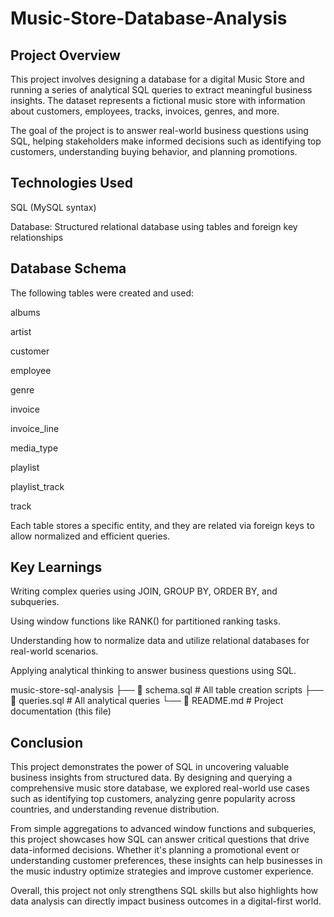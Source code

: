# Music-Store-Database-Analysis

## Project Overview
This project involves designing a database for a digital Music Store and running a series of analytical SQL queries to extract meaningful business insights. The dataset represents a fictional music store with information about customers, employees, tracks, invoices, genres, and more.

The goal of the project is to answer real-world business questions using SQL, helping stakeholders make informed decisions such as identifying top customers, understanding buying behavior, and planning promotions.

## Technologies Used
SQL (MySQL syntax)

Database: Structured relational database using tables and foreign key relationships

## Database Schema
The following tables were created and used:

albums

artist

customer

employee

genre

invoice

invoice_line

media_type

playlist

playlist_track

track

Each table stores a specific entity, and they are related via foreign keys to allow normalized and efficient queries.

## Key Learnings
Writing complex queries using JOIN, GROUP BY, ORDER BY, and subqueries.

Using window functions like RANK() for partitioned ranking tasks.

Understanding how to normalize data and utilize relational databases for real-world scenarios.

Applying analytical thinking to answer business questions using SQL.

music-store-sql-analysis ├── 📄 schema.sql # All table creation scripts ├── 📄 queries.sql # All analytical queries └── 📄 README.md # Project documentation (this file)

## Conclusion
This project demonstrates the power of SQL in uncovering valuable business insights from structured data. By designing and querying a comprehensive music store database, we explored real-world use cases such as identifying top customers, analyzing genre popularity across countries, and understanding revenue distribution.

From simple aggregations to advanced window functions and subqueries, this project showcases how SQL can answer critical questions that drive data-informed decisions. Whether it's planning a promotional event or understanding customer preferences, these insights can help businesses in the music industry optimize strategies and improve customer experience.

Overall, this project not only strengthens SQL skills but also highlights how data analysis can directly impact business outcomes in a digital-first world.
